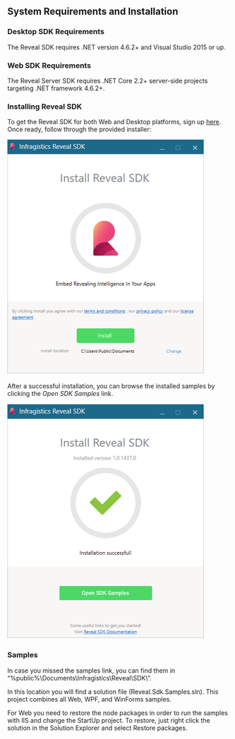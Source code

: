 ## System Requirements and Installation

### Desktop SDK Requirements

The Reveal SDK requires .NET version 4.6.2+ and Visual Studio 2015 or up.

### Web SDK Requirements

The Reveal Server SDK requires .NET Core 2.2+ server-side projects
targeting .NET framework 4.6.2+.

### Installing Reveal SDK

To get the Reveal SDK for both Web and Desktop platforms, sign up [here](https://www.revealbi.io/#download-sdk).
Once ready, follow through the provided installer:

![installScreen_desktop](images/installScreen_desktop.png)

After a successful installation, you can browse the installed samples by clicking the *Open SDK Samples* link.

![afterInstallScreen_desktop](images/afterInstallScreen_desktop.png)

### Samples

In case you missed the samples link, you can find them in
“%public%\\Documents\\Infragistics\\Reveal\\SDK\\”.

In this location you will find a solution file (Reveal.Sdk.Samples.sln). This project combines all Web, WPF, and WinForms samples.

For Web you need to restore the node packages in order to run the samples with IIS and change the StartUp project. To restore, just right click the solution in the Solution Explorer and select Restore packages.
